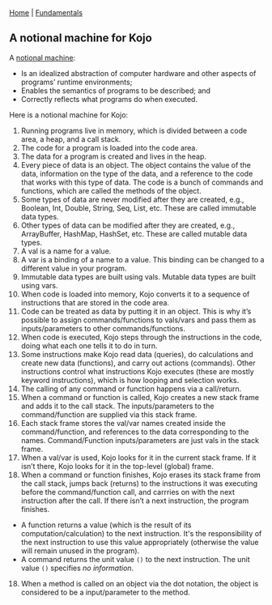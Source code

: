 <div class="nav">
  <a href="../index.html">Home</a> | <a href="../fundamentals-index.html">Fundamentals</a>
</div>

## A notional machine for Kojo

A [notional machine](http://teachtogether.tech/en/index.html#s:models-notional):

* Is an idealized abstraction of computer hardware and other aspects of programs’ runtime environments;
* Enables the semantics of programs to be described; and
* Correctly reflects what programs do when executed.


Here is a notional machine for Kojo:

1. Running programs live in memory, which is divided between a code area, a heap, and a call stack.
2. The code for a program is loaded into the code area.
3. The data for a program is created and lives in the heap.
4. Every piece of data is an object. The object contains the value of the data, information on the type of the data, and a reference to the code that works with this type of data. The code is a bunch of commands and functions, which are called the methods of the object.
5. Some types of data are never modified after they are created, e.g., Boolean, Int, Double, String, Seq, List, etc. These are called immutable data types.
6. Other types of data can be modified after they are created, e.g., ArrayBuffer, HashMap, HashSet, etc. These are called mutable data types.
7. A val is a name for a value.
8. A var is a binding of a name to a value. This binding can be changed to a different value in your program.
9.  Immutable data types are built using vals. Mutable data types are built using vars.
9.  When code is loaded into memory, Kojo converts it to a sequence of instructions that are stored in the code area. 
10. Code can be treated as data by putting it in an object. This is why it’s possible to assign commands/functions to vals/vars and pass them as inputs/parameters to other commands/functions.
11. When code is executed, Kojo steps through the instructions in the code, doing what each one tells it to do in turn.
12. Some instructions make Kojo read data (queries), do calculations and create new data (functions), and carry out actions (commands). Other instructions control what instructions Kojo executes (these are mostly keyword instructions), which is how looping and selection works. 
13. The calling of any command or function happens via a call/return.
14. When a command or function is called, Kojo creates a new stack frame and adds it to the call stack. The inputs/parameters to the command/function are supplied via this stack frame.
15. Each stack frame stores the val/var names created inside the command/function, and references to the data corresponding to the names. Command/Function inputs/parameters are just vals in the stack frame.
16. When a val/var is used, Kojo looks for it in the current stack frame. If it isn’t there, Kojo looks for it in the top-level (global) frame.
17. When a command or function finishes, Kojo erases its stack frame from the call stack, jumps back (returns) to the instructions it was executing before the command/function call, and carrries on with the next instruction after the call. If there isn’t a next instruction, the program finishes.
 * A function returns a value (which is the result of its computation/calculation) to the next instruction. It's the responsibility of the next instruction to use this value appropriately (otherwise the value will remain unused in the program).
 * A command returns the unit value `()` to the next instruction. The unit value `()` specifies *no information*.
18. When a method is called on an object via the dot notation, the object is considered to be a input/parameter to the method.



